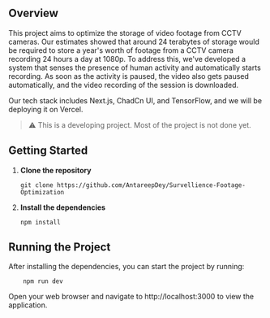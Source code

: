 ## Overview
This project aims to optimize the storage of video footage from CCTV cameras. Our estimates showed that around 24 terabytes  of storage would be required to store a year's worth of footage from a CCTV camera recording 24 hours a day at 1080p. To address this, we've developed a system that senses the presence of human activity and automatically starts recording. As soon as the activity is paused, the video also gets paused automatically, and the video recording of the session is downloaded.

Our tech stack includes Next.js, ChadCn UI, and TensorFlow, and we will be deploying it on Vercel.

> :warning: This is a developing project. Most of the project is not done yet. 

## Getting Started

1. **Clone the repository**
    ```
    git clone https://github.com/AntareepDey/Survellience-Footage-Optimization
    ```


2. **Install the dependencies**
    ```
    npm install
    ```


## Running the Project

After installing the dependencies, you can start the project by running:
```
    npm run dev
 ```

Open your web browser and navigate to http://localhost:3000 to view the application.